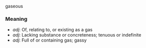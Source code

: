gaseous
### Meaning
+ _adj_: Of, relating to, or existing as a gas
+ _adj_: Lacking substance or concreteness; tenuous or indefinite
+ _adj_: Full of or containing gas; gassy
